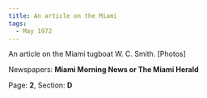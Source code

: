 ```yaml
---  
title: An article on the Miami  
tags:  
  - May 1972  
---  
```

  
An article on the Miami tugboat W. C. Smith. [Photos]  
  
Newspapers: **Miami Morning News or The Miami Herald**  
  
Page: **2**, Section: **D** 
